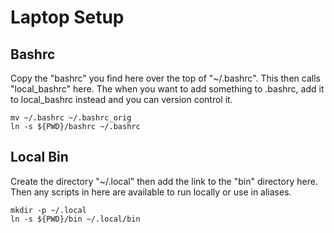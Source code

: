 # Laptop Setup

## Bashrc

Copy the "bashrc" you find here over the top of "~/.bashrc". This then calls "local_bashrc" here. The when you want to add something to .bashrc, add it to local_bashrc instead and you can version control it.

```
mv ~/.bashrc ~/.bashrc_orig
ln -s ${PWD}/bashrc ~/.bashrc
```

## Local Bin

Create the directory "~/.local" then add the link to the "bin" directory here. Then any scripts in here are available to run locally or use in aliases.

```
mkdir -p ~/.local
ln -s ${PWD}/bin ~/.local/bin
```

